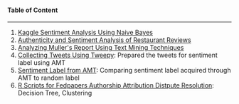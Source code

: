 #### Table of Content
***
1. [Kaggle Sentiment Analysis Using Naive Bayes](https://github.com/toraaglobal/Case_Studies/blob/master/Text_Mining-master/text_sentiment_analysis_naive_bayes_kaggle.ipynb)
1. [Authenticity and Sentiment Analysis of Restaurant Reviews](https://github.com/toraaglobal/Case_Studies/blob/master/Text_Mining-master/text_restaurant_reviews_text_documents.ipynb)
1. [Analyzing Muller's Report Using Text Mining Techniques](https://github.com/toraaglobal/Case_Studies/blob/master/Text_Mining-master/twitter_mining_for_sentiment_classification.ipynb)
1. [Collecting Tweets Using Tweepy](https://github.com/toraaglobal/Case_Studies/blob/master/Text_Mining-master/twitter_mining_for_sentiment_classification.ipynb): Prepared the tweets for sentiment label using AMT
1. [Sentiment Label from AMT](https://github.com/toraaglobal/TextMining/blob/master/text_sklearn_cohen_kappa.ipynb): Comparing sentiment label acquired through AMT to random label
1. [R Scripts for Fedpapers Authorship Attribution Distpute Resolution](https://github.com/toraaglobal/Case_Studies/blob/master/Text_Mining-master/hm5.R): Decision Tree, Clustering
